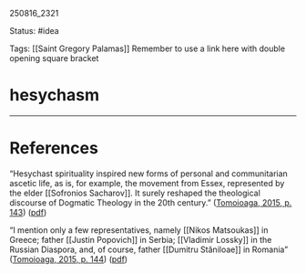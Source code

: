 
250816_2321

Status: #idea

Tags: [[Saint Gregory Palamas]]
Remember to use a link here with double opening square bracket
# hesychasm


---
# References
“Hesychast spirituality inspired new forms of personal and communitarian ascetic life, as is, for example, the movement from Essex, represented by the elder [[Sofronios Sacharov]]. It surely reshaped the theological discourse of Dogmatic Theology in the 20th century.” ([Tomoioaga, 2015, p. 143](zotero://select/library/items/2C8JPAH7)) ([pdf](zotero://open-pdf/library/items/L9BFMVJT?page=2&annotation=7EKWMNTI))

“I mention only a few representatives, namely [[Nikos Matsoukas]] in Greece; father [[Justin Popovich]] in Serbia; [[Vladimir Lossky]] in the Russian Diaspora, and, of course, father [[Dumitru Stăniloae]] in Romania” ([Tomoioaga, 2015, p. 144](zotero://select/library/items/2C8JPAH7)) ([pdf](zotero://open-pdf/library/items/L9BFMVJT?page=3&annotation=FJM9NWXX))